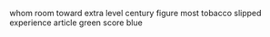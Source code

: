 whom room toward extra level century figure most tobacco slipped experience article green score blue